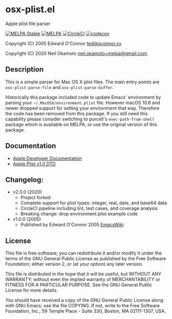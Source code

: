 # osx-plist.el

Apple plist file parser

[![MELPA Stable](https://stable.melpa.org/packages/osx-plist-badge.svg)](https://stable.melpa.org/#/osx-plist)
[![MELPA](https://melpa.org/packages/osx-plist-badge.svg)](https://melpa.org/#/osx-plist)
[![CircleCI](https://img.shields.io/circleci/project/github/gonewest818/osx-plist.svg)](https://circleci.com/gh/gonewest818/osx-plist)
[![codecov](https://codecov.io/gh/gonewest818/osx-plist/branch/master/graph/badge.svg)](https://codecov.io/gh/gonewest818/osx-plist)

Copyright (C) 2005  Edward O'Connor <ted@oconnor.cx>

Copyright (C) 2020  Neil Okamoto <neil.okamoto+melpa@gmail.com>.

## Description

This is a simple parser for Mac OS X plist files.  The main entry
points are `osx-plist-parse-file` and `osx-plist-parse-buffer`.

Historically this package included code to update Emacs' environment
by parsing your `~/.MacOSX/environment.plist` file.  However macOS
10.8 and newer dropped support for setting your environment that way.
Therefore the code has been removed from this package.  If you still
need this capability please consider switching to purcell's
`exec-path-from-shell` package which is available on MELPA, or use the
original version of this package.

## Documentation

* [Apple Developer Documentation](https://developer.apple.com/library/archive/documentation/General/Reference/InfoPlistKeyReference/Articles/AboutInformationPropertyListFiles.html)
* [Apple Plist v1.0 DTD](https://www.apple.com/DTDs/PropertyList-1.0.dtd)

## Changelog:

- v2.0.0 (2020)
  - Project forked
  - Complete support for plist types:  integer, real, date, and base64 data
  - CircleCI pipeline including lint, test cases, and coverage analysis 
  - Breaking change: drop environment.plist example code
- v1.0.0 (2005)
  - Published by Edward O'Connor 2005 [EmacsWiki](https://www.emacswiki.org/emacs/MacOSXPlist)

## License

This file is free software; you can redistribute it and/or modify it
under the terms of the GNU General Public License as published by the
Free Software Foundation; either version 2, or (at your option) any
later version.

This file is distributed in the hope that it will be useful, but
WITHOUT ANY WARRANTY; without even the implied warranty of
MERCHANTABILITY or FITNESS FOR A PARTICULAR PURPOSE. See the GNU
General Public License for more details.

You should have received a copy of the GNU General Public License
along with GNU Emacs; see the file COPYING. If not, write to the Free
Software Foundation, Inc., 59 Temple Place - Suite 330, Boston, MA
02111-1307, USA.
